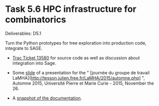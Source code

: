 Task 5.6 HPC infrastructure for combinatorics
=============================================

Deliverables: D5.1

Turn the Python prototypes for tree exploration into production code,
integrate to SAGE.

- [Trac Ticket 13580](http://trac.sagemath.org/ticket/13580) for source
  code as well as discussion about integration into Sage.

- Some
  [slide](https://github.com/OpenDreamKit/OpenDreamKit/blob/master/WP5/T5.6/HPC-Combi.pdf)
  of a presentation for the
  " [journée du groupe de travail LaMHA](http://tesson.julien.free.fr/LaMHA/2015/automne.php] ",
   Automne 2015, Université Pierre et Marie Curie - 2015, November the 26.

- A [snapshot of the documentation](https://github.com/OpenDreamKit/OpenDreamKit/blob/master/WP5/T5.6/documentation.pdf).


